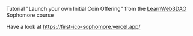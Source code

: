 Tutorial "Launch your own Initial Coin Offering" from the [LearnWeb3DAO](https://learnweb3.io) Sophomore course

Have a look at https://first-ico-sophomore.vercel.app/
